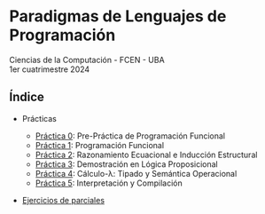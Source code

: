 # Paradigmas de Lenguajes de Programación

Ciencias de la Computación - FCEN - UBA\
1er cuatrimestre 2024

## Índice

- Prácticas

  - [Práctica 0](prácticas/p00): Pre-Práctica de Programación Funcional
  - [Práctica 1](prácticas/p01): Programación Funcional
  - [Práctica 2](prácticas/p02): Razonamiento Ecuacional e Inducción Estructural
  - [Práctica 3](prácticas/p03): Demostración en Lógica Proposicional
  - [Práctica 4](prácticas/p04): Cálculo-λ: Tipado y Semántica Operacional
  - [Práctica 5](prácticas/p05): Interpretación y Compilación

- [Ejercicios de parciales](parciales/)
